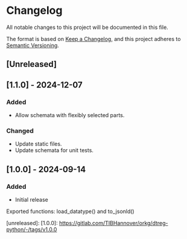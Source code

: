 # Changelog

All notable changes to this project will be documented in this file.

The format is based on [Keep a Changelog](https://keepachangelog.com/en/1.1.0/),
and this project adheres to [Semantic Versioning](https://semver.org/spec/v2.0.0.html).

## [Unreleased]

## [1.1.0] - 2024-12-07

### Added

* Allow schemata with flexibly selected parts.

### Changed

* Update static files.
* Update schemata for unit tests.

## [1.0.0] - 2024-09-14

### Added

* Initial release

Exported functions: load_datatype() and to_jsonld()

[unreleased]:
[1.0.0]: https://gitlab.com/TIBHannover/orkg/dtreg-python/-/tags/v1.0.0